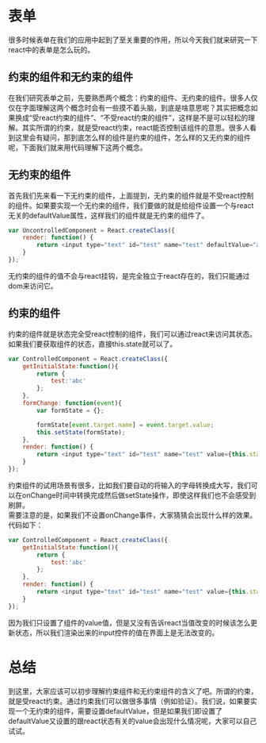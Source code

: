 # 表单

很多时候表单在我们的应用中起到了至关重要的作用，所以今天我们就来研究一下react中的表单是怎么玩的。


## 约束的组件和无约束的组件

在我们研究表单之前，先要熟悉两个概念：约束的组件、无约束的组件。很多人仅仅在字面理解这两个概念时会有一些摸不着头脑，到底是啥意思呢？其实把概念如果换成“受react约束的组件”、“不受react约束的组件”，这样是不是可以轻松的理解。其实所谓的约束，就是受react约束，react能否控制该组件的意思。很多人看到这里会有疑问，那到底怎么样的组件是约束的组件，怎么样的又无约束的组件呢，下面我们就来用代码理解下这两个概念。


## 无约束的组件

首先我们先来看一下无约束的组件，上面提到，无约束的组件就是不受react控制的组件。如果要实现一个无约束的组件，我们要做的就是给组件设置一个与react无关的defaultValue属性，这样我们的组件就是无约束的组件了。
```js
var UncontrolledComponent = React.createClass({
    render: function() {
    	return <input type="text" id="test" name="test" defaultValue="abc" />
    }
});
```
无约束的组件的值不会与react挂钩，是完全独立于react存在的，我们只能通过dom来访问它。


## 约束的组件

约束的组件就是状态完全受react控制的组件，我们可以通过react来访问其状态。如果我们要获取组件的状态，直接this.state就可以了。
```js
var ControlledComponent = React.createClass({
	getInitialState:function(){
		return {
			test:'abc'
		};
	},
	formChange: function(event){
		var formState = {};

		formState[event.target.name] = event.target.value;
		this.setState(formState);
	},
    render: function() {
    	return <input type="text" id="test" name="test" value={this.state.test} onChange={this.formChange} />
    }
});
```
约束组件的试用场景有很多，比如我们要自动的将输入的字母转换成大写，我们可以在onChange时间中转换完成然后做setState操作，即使这样我们也不会感受到刷屏。   
需要注意的是，如果我们不设置onChange事件，大家猜猜会出现什么样的效果。代码如下：
```js
var ControlledComponent = React.createClass({
	getInitialState:function(){
		return {
			test:'abc'
		};
	},
    render: function() {
    	return <input type="text" id="test" name="test" value={this.state.test} />
    }
});
```
因为我们只设置了组件的value值，但是又没有告诉react当值改变的时候该怎么更新状态，所以我们渲染出来的input控件的值在界面上是无法改变的。 


#  总结

到这里，大家应该可以初步理解约束组件和无约束组件的含义了吧。所谓的约束，就是受react约束。通过约束我们可以做很多事情（例如验证）。我们说，如果要实现一个无约束的组件，需要设置defaultValue，但是如果我们即设置了defaultValue又设置的跟react状态有关的value会出现什么情况呢，大家可以自己试试。